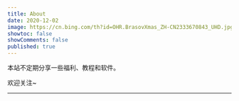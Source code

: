 ```yaml
---
title: About
date: 2020-12-02
image: https://cn.bing.com/th?id=OHR.BrasovXmas_ZH-CN2333670843_UHD.jpg
showtoc: false 
showComments: false
published: true
---
```


<!--more-->

本站不定期分享一些福利、教程和软件。

欢迎关注~

----

